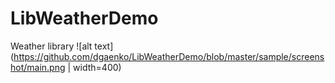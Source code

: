 # LibWeatherDemo
Weather library
![alt text](https://github.com/dgaenko/LibWeatherDemo/blob/master/sample/screenshot/main.png | width=400)
